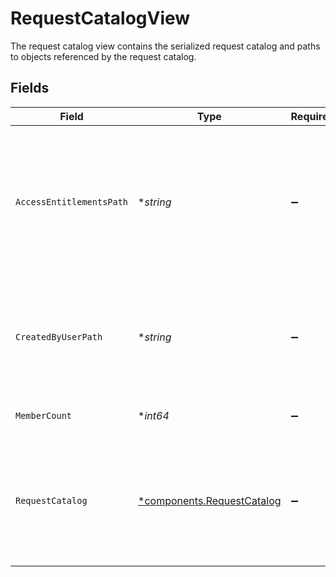 # RequestCatalogView

The request catalog view contains the serialized request catalog and paths to objects referenced by the request catalog.


## Fields

| Field                                                                                                                                          | Type                                                                                                                                           | Required                                                                                                                                       | Description                                                                                                                                    |
| ---------------------------------------------------------------------------------------------------------------------------------------------- | ---------------------------------------------------------------------------------------------------------------------------------------------- | ---------------------------------------------------------------------------------------------------------------------------------------------- | ---------------------------------------------------------------------------------------------------------------------------------------------- |
| `AccessEntitlementsPath`                                                                                                                       | **string*                                                                                                                                      | :heavy_minus_sign:                                                                                                                             | JSONPATH expression indicating the location of the access entitlement objects, that the request catalog allows users to request, in the array. |
| `CreatedByUserPath`                                                                                                                            | **string*                                                                                                                                      | :heavy_minus_sign:                                                                                                                             | JSONPATH expression indicating the location of the User object, that created the request catalog, in the array.                                |
| `MemberCount`                                                                                                                                  | **int64*                                                                                                                                       | :heavy_minus_sign:                                                                                                                             | Total number of the members of the catalog                                                                                                     |
| `RequestCatalog`                                                                                                                               | [*components.RequestCatalog](../../models/components/requestcatalog.md)                                                                        | :heavy_minus_sign:                                                                                                                             | The RequestCatalog is used for managing which entitlements are requestable, and who can request them.                                          |